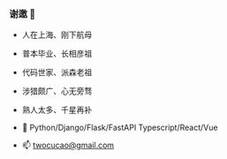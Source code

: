 ### 谢邀 👋

- 人在上海、刚下航母
- 普本毕业、长相彦祖
- 代码世家、派森老祖
- 涉猎颇广、心无旁骛
- 熟人太多、千星再补


- 🔭 Python/Django/Flask/FastAPI Typescript/React/Vue
- 📫 twocucao@gmail.com

